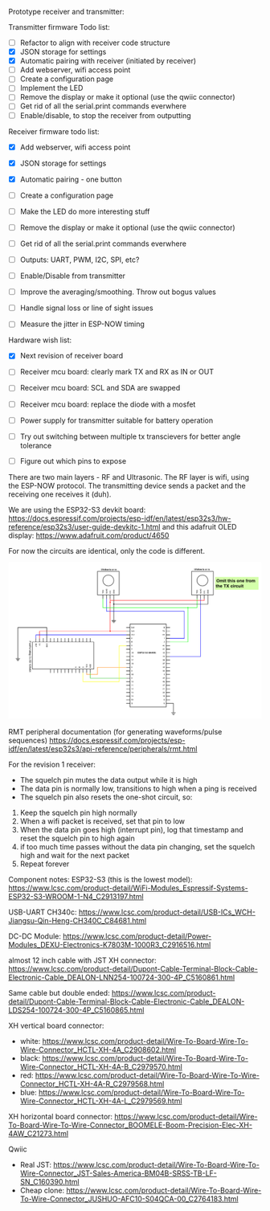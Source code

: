 Prototype receiver and transmitter:

Transmitter firmware Todo list:
- [ ] Refactor to align with receiver code structure
- [x] JSON storage for settings
- [x] Automatic pairing with receiver (initiated by receiver)
- [ ] Add webserver, wifi access point
- [ ] Create a configuration page
- [ ] Implement the LED
- [ ] Remove the display or make it optional (use the qwiic connector)
- [ ] Get rid of all the serial.print commands everwhere
- [ ] Enable/disable, to stop the receiver from outputting

Receiver firmware todo list:
- [x] Add webserver, wifi access point
- [x] JSON storage for settings
- [x] Automatic pairing - one button
- [ ] Create a configuration page
- [ ] Make the LED do more interesting stuff
- [ ] Remove the display or make it optional (use the qwiic connector)
- [ ] Get rid of all the serial.print commands everwhere
- [ ] Outputs: UART, PWM, I2C, SPI, etc?
- [ ] Enable/Disable from transmitter
- [ ] Improve the averaging/smoothing.  Throw out bogus values
- [ ] Handle signal loss or line of sight issues
- [ ] Measure the jitter in ESP-NOW timing


Hardware wish list:
- [x] Next revision of receiver board
- [ ] Receiver mcu board: clearly mark TX and RX as IN or OUT
- [ ] Receiver mcu board: SCL and SDA are swapped
- [ ] Receiver mcu board: replace the diode with a mosfet
- [ ] Power supply for transmitter suitable for battery operation
- [ ] Try out switching between multiple tx transcievers for better angle tolerance
- [ ] Figure out which pins to expose





There are two main layers - RF and Ultrasonic.  The RF layer is wifi, using the ESP-NOW protocol.  The transmitting device sends a packet and the receiving one receives it (duh).

We are using the ESP32-S3 devkit board: https://docs.espressif.com/projects/esp-idf/en/latest/esp32s3/hw-reference/esp32s3/user-guide-devkitc-1.html
and this adafruit OLED display: https://www.adafruit.com/product/4650

For now the circuits are identical, only the code is different.

![Schematic](ufollow-prototype-schematic.png)

RMT peripheral documentation (for generating waveforms/pulse sequences)
https://docs.espressif.com/projects/esp-idf/en/latest/esp32s3/api-reference/peripherals/rmt.html


For the revision 1 receiver:
- The squelch pin mutes the data output while it is high
- The data pin is normally low, transitions to high when a ping is received
- The squelch pin also resets the one-shot circuit, so:
1. Keep the squelch pin high normally
2. When a wifi packet is received, set that pin to low
3. When the data pin goes high (interrupt pin), log that timestamp and reset the squelch pin to high again
4. if too much time passes without the data pin changing, set the squelch high and wait for the next packet
5. Repeat forever


Component notes:
ESP32-S3 (this is the lowest model): https://www.lcsc.com/product-detail/WiFi-Modules_Espressif-Systems-ESP32-S3-WROOM-1-N4_C2913197.html

USB-UART CH340c: https://www.lcsc.com/product-detail/USB-ICs_WCH-Jiangsu-Qin-Heng-CH340C_C84681.html

DC-DC Module: https://www.lcsc.com/product-detail/Power-Modules_DEXU-Electronics-K7803M-1000R3_C2916516.html

almost 12 inch cable with JST XH connector: https://www.lcsc.com/product-detail/Dupont-Cable-Terminal-Block-Cable-Electronic-Cable_DEALON-LNN254-100724-300-4P_C5160861.html

Same cable but double ended: https://www.lcsc.com/product-detail/Dupont-Cable-Terminal-Block-Cable-Electronic-Cable_DEALON-LDS254-100724-300-4P_C5160865.html

XH vertical board connector:
- white: https://www.lcsc.com/product-detail/Wire-To-Board-Wire-To-Wire-Connector_HCTL-XH-4A_C2908602.html
- black: https://www.lcsc.com/product-detail/Wire-To-Board-Wire-To-Wire-Connector_HCTL-XH-4A-B_C2979570.html
- red: https://www.lcsc.com/product-detail/Wire-To-Board-Wire-To-Wire-Connector_HCTL-XH-4A-R_C2979568.html
- blue: https://www.lcsc.com/product-detail/Wire-To-Board-Wire-To-Wire-Connector_HCTL-XH-4A-L_C2979569.html

XH horizontal board connector: https://www.lcsc.com/product-detail/Wire-To-Board-Wire-To-Wire-Connector_BOOMELE-Boom-Precision-Elec-XH-4AW_C21273.html

Qwiic
- Real JST: https://www.lcsc.com/product-detail/Wire-To-Board-Wire-To-Wire-Connector_JST-Sales-America-BM04B-SRSS-TB-LF-SN_C160390.html
- Cheap clone: https://www.lcsc.com/product-detail/Wire-To-Board-Wire-To-Wire-Connector_JUSHUO-AFC10-S04QCA-00_C2764183.html
